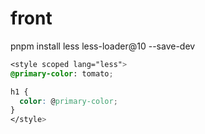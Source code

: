 # front

pnpm install less less-loader@10 --save-dev

```css
<style scoped lang="less">
@primary-color: tomato;

h1 {
  color: @primary-color;
}
</style>
```
